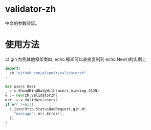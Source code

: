 # validator-zh

中文的参数验证。

# 使用方法

以 gin 为例其他框架类似. echo 框架可以直接复制到 echo.New()的实例上

```go
import(
  zh "github.com/glepnir/validatorzh"
)

var users User
_ = c.ShoudBindBodyWith(users,binding.JSON)
v := new(zh.ValidatorZh)
err := v.Validate(users)
if err !=nil{
  c.json(http.StatusBadRequest,gin.H{
    "message": err.Error(),
  })
}
```
